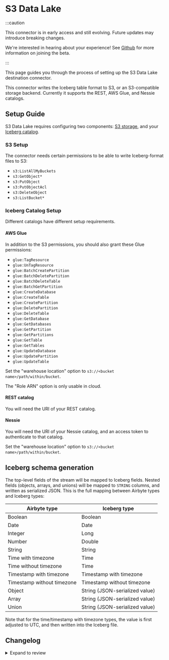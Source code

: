 # S3 Data Lake

:::caution

This connector is in early access and still evolving.
Future updates may introduce breaking changes.

We're interested in hearing about your experience! See [Github](https://github.com/airbytehq/airbyte/discussions/50404)
for more information on joining the beta.

:::

This page guides you through the process of setting up the S3 Data Lake destination connector.

This connector writes the Iceberg table format to S3, or an S3-compatible storage backend.
Currently it supports the REST, AWS Glue, and Nessie catalogs.

## Setup Guide

S3 Data Lake requires configuring two components: [S3 storage](#s3-setup), and your [Iceberg catalog](#iceberg-catalog-setup).

### S3 Setup

The connector needs certain permissions to be able to write Iceberg-format files to S3:
* `s3:ListAllMyBuckets`
* `s3:GetObject*`
* `s3:PutObject`
* `s3:PutObjectAcl`
* `s3:DeleteObject`
* `s3:ListBucket*`

### Iceberg Catalog Setup

Different catalogs have different setup requirements.

#### AWS Glue

In addition to the S3 permissions, you should also grant these Glue permissions:
* `glue:TagResource`
* `glue:UnTagResource`
* `glue:BatchCreatePartition`
* `glue:BatchDeletePartition`
* `glue:BatchDeleteTable`
* `glue:BatchGetPartition`
* `glue:CreateDatabase`
* `glue:CreateTable`
* `glue:CreatePartition`
* `glue:DeletePartition`
* `glue:DeleteTable`
* `glue:GetDatabase`
* `glue:GetDatabases`
* `glue:GetPartition`
* `glue:GetPartitions`
* `glue:GetTable`
* `glue:GetTables`
* `glue:UpdateDatabase`
* `glue:UpdatePartition`
* `glue:UpdateTable`

Set the "warehouse location" option to `s3://<bucket name>/path/within/bucket`.

The "Role ARN" option is only usable in cloud.

#### REST catalog

You will need the URI of your REST catalog.

#### Nessie

You will need the URI of your Nessie catalog, and an access token to authenticate to that catalog.

Set the "warehouse location" option to `s3://<bucket name>/path/within/bucket`.

## Iceberg schema generation

The top-level fields of the stream will be mapped to Iceberg fields. Nested fields (objects, arrays, and unions) will be
mapped to `STRING` columns, and written as serialized JSON. This is the full mapping between Airbyte types and Iceberg types:

| Airbyte type               | Iceberg type                   |
|----------------------------|--------------------------------|
| Boolean                    | Boolean                        |
| Date                       | Date                           |
| Integer                    | Long                           |
| Number                     | Double                         |
| String                     | String                         |
| Time with timezone         | Time                           |
| Time without timezone      | Time                           |
| Timestamp with timezone    | Timestamp with timezone        |
| Timestamp without timezone | Timestamp without timezone     |
| Object                     | String (JSON-serialized value) |
| Array                      | String (JSON-serialized value) |
| Union                      | String (JSON-serialized value) |

Note that for the time/timestamp with timezone types, the value is first adjusted to UTC, and then
written into the Iceberg file.

## Changelog

<details>
  <summary>Expand to review</summary>

| Version | Date       | Pull Request                                               | Subject                                                                      |
|:--------|:-----------|:-----------------------------------------------------------|:-----------------------------------------------------------------------------|
| 0.3.12  | 2025-02-11 | [\#53642](https://github.com/airbytehq/airbyte/pull/53642) | In non-overwrite mode, commit directly to main branch                        |
| 0.3.11  | 2025-02-12 | [\#53216](https://github.com/airbytehq/airbyte/pull/53216) | Support arbitrary schema change in overwrite / truncate refresh / clear sync |
| 0.3.10  | 2025-02-11 | [\#53622](https://github.com/airbytehq/airbyte/pull/53622) | Enable the Nessie integration tests                                          |
| 0.3.9   | 2025-02-10 | [\#53165](https://github.com/airbytehq/airbyte/pull/53165) | Very basic usability improvements and documentation                          |
| 0.3.8   | 2025-02-10 | [\#52666](https://github.com/airbytehq/airbyte/pull/52666) | Change the chunk size to 1.5Gb                                               |
| 0.3.7   | 2025-02-07 | [\#53141](https://github.com/airbytehq/airbyte/pull/53141) | Adding integration tests around the Rest catalog                             |
| 0.3.6   | 2025-02-06 | [\#53172](https://github.com/airbytehq/airbyte/pull/53172) | Internal refactor                                                            |
| 0.3.5   | 2025-02-06 | [\#53164](https://github.com/airbytehq/airbyte/pull/53164) | Improve error message on null primary key in dedup mode                      |
| 0.3.4   | 2025-02-05 | [\#53173](https://github.com/airbytehq/airbyte/pull/53173) | Tweak spec wording                                                           |
| 0.3.3   | 2025-02-05 | [\#53176](https://github.com/airbytehq/airbyte/pull/53176) | Fix time_with_timezone handling (values are now adjusted to UTC)             |
| 0.3.2   | 2025-02-04 | [\#52690](https://github.com/airbytehq/airbyte/pull/52690) | Handle special characters in stream name/namespace when using AWS Glue       |
| 0.3.1   | 2025-02-03 | [\#52633](https://github.com/airbytehq/airbyte/pull/52633) | Fix dedup                                                                    |
| 0.3.0   | 2025-01-31 | [\#52639](https://github.com/airbytehq/airbyte/pull/52639) | Make the database/namespace a required field                                 |
| 0.2.23  | 2025-01-27 | [\#51600](https://github.com/airbytehq/airbyte/pull/51600) | Internal refactor                                                            |
| 0.2.22  | 2025-01-22 | [\#52081](https://github.com/airbytehq/airbyte/pull/52081) | Implement support for REST catalog                                           |
| 0.2.21  | 2025-01-27 | [\#52564](https://github.com/airbytehq/airbyte/pull/52564) | Fix crash on stream with 0 records                                           |
| 0.2.20  | 2025-01-23 | [\#52068](https://github.com/airbytehq/airbyte/pull/52068) | Add support for default namespace (/database name)                           |
| 0.2.19  | 2025-01-16 | [\#51595](https://github.com/airbytehq/airbyte/pull/51595) | Clarifications in connector config options                                   |
| 0.2.18  | 2025-01-15 | [\#51042](https://github.com/airbytehq/airbyte/pull/51042) | Write structs as JSON strings instead of Iceberg structs.                    |
| 0.2.17  | 2025-01-14 | [\#51542](https://github.com/airbytehq/airbyte/pull/51542) | New identifier fields should be marked as required.                          |
| 0.2.16  | 2025-01-14 | [\#51538](https://github.com/airbytehq/airbyte/pull/51538) | Update identifier fields if incoming fields are different than existing ones |
| 0.2.15  | 2025-01-14 | [\#51530](https://github.com/airbytehq/airbyte/pull/51530) | Set AWS region for S3 bucket for nessie catalog                              |
| 0.2.14  | 2025-01-14 | [\#50413](https://github.com/airbytehq/airbyte/pull/50413) | Update existing table schema based on the incoming schema                    |
| 0.2.13  | 2025-01-14 | [\#50412](https://github.com/airbytehq/airbyte/pull/50412) | Implement logic to determine super types between iceberg types               |
| 0.2.12  | 2025-01-10 | [\#50876](https://github.com/airbytehq/airbyte/pull/50876) | Add support for AWS instance profile auth                                    |
| 0.2.11  | 2025-01-10 | [\#50971](https://github.com/airbytehq/airbyte/pull/50971) | Internal refactor in AWS auth flow                                           |
| 0.2.10  | 2025-01-09 | [\#50400](https://github.com/airbytehq/airbyte/pull/50400) | Add S3DataLakeTypesComparator                                                |
| 0.2.9   | 2025-01-09 | [\#51022](https://github.com/airbytehq/airbyte/pull/51022) | Rename all classes and files from Iceberg V2                                 |
| 0.2.8   | 2025-01-09 | [\#51012](https://github.com/airbytehq/airbyte/pull/51012) | Rename/Cleanup package from Iceberg V2                                       |
| 0.2.7   | 2025-01-09 | [\#50957](https://github.com/airbytehq/airbyte/pull/50957) | Add support for GLUE RBAC (Assume role)                                      |
| 0.2.6   | 2025-01-08 | [\#50991](https://github.com/airbytehq/airbyte/pull/50991) | Initial public release.                                                      |

</details>
